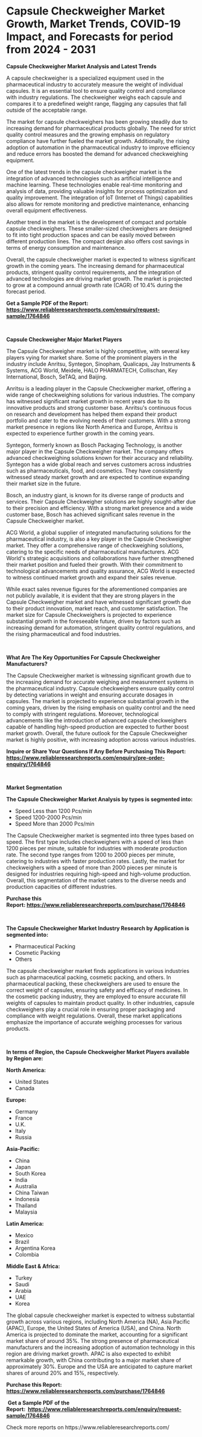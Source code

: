 <p><h1>Capsule Checkweigher Market Growth, Market Trends, COVID-19 Impact, and Forecasts for period from 2024 - 2031</h1></p><p><strong>Capsule Checkweigher Market Analysis and Latest Trends</strong></p>
<p><p>A capsule checkweigher is a specialized equipment used in the pharmaceutical industry to accurately measure the weight of individual capsules. It is an essential tool to ensure quality control and compliance with industry regulations. The checkweigher weighs each capsule and compares it to a predefined weight range, flagging any capsules that fall outside of the acceptable range.</p><p>The market for capsule checkweighers has been growing steadily due to increasing demand for pharmaceutical products globally. The need for strict quality control measures and the growing emphasis on regulatory compliance have further fueled the market growth. Additionally, the rising adoption of automation in the pharmaceutical industry to improve efficiency and reduce errors has boosted the demand for advanced checkweighing equipment.</p><p>One of the latest trends in the capsule checkweigher market is the integration of advanced technologies such as artificial intelligence and machine learning. These technologies enable real-time monitoring and analysis of data, providing valuable insights for process optimization and quality improvement. The integration of IoT (Internet of Things) capabilities also allows for remote monitoring and predictive maintenance, enhancing overall equipment effectiveness.</p><p>Another trend in the market is the development of compact and portable capsule checkweighers. These smaller-sized checkweighers are designed to fit into tight production spaces and can be easily moved between different production lines. The compact design also offers cost savings in terms of energy consumption and maintenance.</p><p>Overall, the capsule checkweigher market is expected to witness significant growth in the coming years. The increasing demand for pharmaceutical products, stringent quality control requirements, and the integration of advanced technologies are driving market growth. The market is projected to grow at a compound annual growth rate (CAGR) of 10.4% during the forecast period.</p></p>
<p><strong>Get a Sample PDF of the Report:&nbsp; <a href="https://www.reliableresearchreports.com/enquiry/request-sample/1764846">https://www.reliableresearchreports.com/enquiry/request-sample/1764846</a></strong></p>
<p>&nbsp;</p>
<p><strong>Capsule Checkweigher Major Market Players</strong></p>
<p><p>The Capsule Checkweigher market is highly competitive, with several key players vying for market share. Some of the prominent players in the industry include Anritsu, Syntegon, Sinopham, Qualicaps, Jay Instruments & Systems, ACG World, Meidele, HALO PHARMATECH, Collischan, Key International, Bosch, SeTAQ, and Baijing.</p><p>Anritsu is a leading player in the Capsule Checkweigher market, offering a wide range of checkweighing solutions for various industries. The company has witnessed significant market growth in recent years due to its innovative products and strong customer base. Anritsu's continuous focus on research and development has helped them expand their product portfolio and cater to the evolving needs of their customers. With a strong market presence in regions like North America and Europe, Anritsu is expected to experience further growth in the coming years.</p><p>Syntegon, formerly known as Bosch Packaging Technology, is another major player in the Capsule Checkweigher market. The company offers advanced checkweighing solutions known for their accuracy and reliability. Syntegon has a wide global reach and serves customers across industries such as pharmaceuticals, food, and cosmetics. They have consistently witnessed steady market growth and are expected to continue expanding their market size in the future.</p><p>Bosch, an industry giant, is known for its diverse range of products and services. Their Capsule Checkweigher solutions are highly sought-after due to their precision and efficiency. With a strong market presence and a wide customer base, Bosch has achieved significant sales revenue in the Capsule Checkweigher market.</p><p>ACG World, a global supplier of integrated manufacturing solutions for the pharmaceutical industry, is also a key player in the Capsule Checkweigher market. They offer a comprehensive range of checkweighing solutions, catering to the specific needs of pharmaceutical manufacturers. ACG World's strategic acquisitions and collaborations have further strengthened their market position and fueled their growth. With their commitment to technological advancements and quality assurance, ACG World is expected to witness continued market growth and expand their sales revenue.</p><p>While exact sales revenue figures for the aforementioned companies are not publicly available, it is evident that they are strong players in the Capsule Checkweigher market and have witnessed significant growth due to their product innovation, market reach, and customer satisfaction. The market size for Capsule Checkweighers is projected to experience substantial growth in the foreseeable future, driven by factors such as increasing demand for automation, stringent quality control regulations, and the rising pharmaceutical and food industries.</p></p>
<p>&nbsp;</p>
<p><strong>What Are The Key Opportunities For Capsule Checkweigher Manufacturers?</strong></p>
<p><p>The Capsule Checkweigher market is witnessing significant growth due to the increasing demand for accurate weighing and measurement systems in the pharmaceutical industry. Capsule checkweighers ensure quality control by detecting variations in weight and ensuring accurate dosages in capsules. The market is projected to experience substantial growth in the coming years, driven by the rising emphasis on quality control and the need to comply with stringent regulations. Moreover, technological advancements like the introduction of advanced capsule checkweighers capable of handling high-speed production are expected to further boost market growth. Overall, the future outlook for the Capsule Checkweigher market is highly positive, with increasing adoption across various industries.</p></p>
<p><strong>Inquire or Share Your Questions If Any Before Purchasing This Report: <a href="https://www.reliableresearchreports.com/enquiry/pre-order-enquiry/1764846">https://www.reliableresearchreports.com/enquiry/pre-order-enquiry/1764846</a></strong></p>
<p>&nbsp;</p>
<p><strong>Market Segmentation</strong></p>
<p><strong>The Capsule Checkweigher Market Analysis by types is segmented into:</strong></p>
<p><ul><li>Speed Less than 1200 Pcs/min</li><li>Speed 1200-2000 Pcs/min</li><li>Speed More than 2000 Pcs/min</li></ul></p>
<p><p>The Capsule Checkweigher market is segmented into three types based on speed. The first type includes checkweighers with a speed of less than 1200 pieces per minute, suitable for industries with moderate production rate. The second type ranges from 1200 to 2000 pieces per minute, catering to industries with faster production rates. Lastly, the market for checkweighers with a speed of more than 2000 pieces per minute is designed for industries requiring high-speed and high-volume production. Overall, this segmentation of the market caters to the diverse needs and production capacities of different industries.</p></p>
<p><strong>Purchase this Report:&nbsp;<a href="https://www.reliableresearchreports.com/purchase/1764846">https://www.reliableresearchreports.com/purchase/1764846</a></strong></p>
<p>&nbsp;</p>
<p><strong>The Capsule Checkweigher Market Industry Research by Application is segmented into:</strong></p>
<p><ul><li>Pharmaceutical Packing</li><li>Cosmetic Packing</li><li>Others</li></ul></p>
<p><p>The capsule checkweigher market finds applications in various industries such as pharmaceutical packing, cosmetic packing, and others. In pharmaceutical packing, these checkweighers are used to ensure the correct weight of capsules, ensuring safety and efficacy of medicines. In the cosmetic packing industry, they are employed to ensure accurate fill weights of capsules to maintain product quality. In other industries, capsule checkweighers play a crucial role in ensuring proper packaging and compliance with weight regulations. Overall, these market applications emphasize the importance of accurate weighing processes for various products.</p></p>
<p>&nbsp;</p>
<p><strong>In terms of Region, the Capsule Checkweigher Market Players available by Region are:</strong></p>
<p>
    <p> <strong> North America: </strong>
        <ul>
            <li>United States</li>
            <li>Canada</li>
        </ul>
        </p> 
    <p> <strong> Europe: </strong>
        <ul>
            <li>Germany</li>
            <li>France</li>
            <li>U.K.</li>
            <li>Italy</li>
            <li>Russia</li>
        </ul>
        </p> 
    <p> <strong> Asia-Pacific: </strong>
        <ul>
            <li>China</li>
            <li>Japan</li>
            <li>South Korea</li>
            <li>India</li>
            <li>Australia</li>
            <li>China Taiwan</li>
            <li>Indonesia</li>
            <li>Thailand</li>
            <li>Malaysia</li>
        </ul>
        </p> 
    <p> <strong> Latin America: </strong>
        <ul>
            <li>Mexico</li>
            <li>Brazil</li>
            <li>Argentina Korea</li>
            <li>Colombia</li>
        </ul>
        </p> 
    <p> <strong> Middle East & Africa: </strong>
        <ul>
            <li>Turkey</li>
            <li>Saudi</li>
            <li>Arabia</li>
            <li>UAE</li>
            <li>Korea</li>
        </ul>
    </p>
    </p>
<p><p>The global capsule checkweigher market is expected to witness substantial growth across various regions, including North America (NA), Asia Pacific (APAC), Europe, the United States of America (USA), and China. North America is projected to dominate the market, accounting for a significant market share of around 35%. The strong presence of pharmaceutical manufacturers and the increasing adoption of automation technology in this region are driving market growth. APAC is also expected to exhibit remarkable growth, with China contributing to a major market share of approximately 30%. Europe and the USA are anticipated to capture market shares of around 20% and 15%, respectively.</p></p>
<p><strong>Purchase this Report: <a href="https://www.reliableresearchreports.com/purchase/1764846">https://www.reliableresearchreports.com/purchase/1764846</a></strong></p>
<p>&nbsp;<strong>Get a Sample PDF of the Report:&nbsp;&nbsp;<a href="https://www.reliableresearchreports.com/enquiry/request-sample/1764846">https://www.reliableresearchreports.com/enquiry/request-sample/1764846</a></strong></p>
<p><strong></strong></p>
<p>Check more reports on https://www.reliableresearchreports.com/</p>